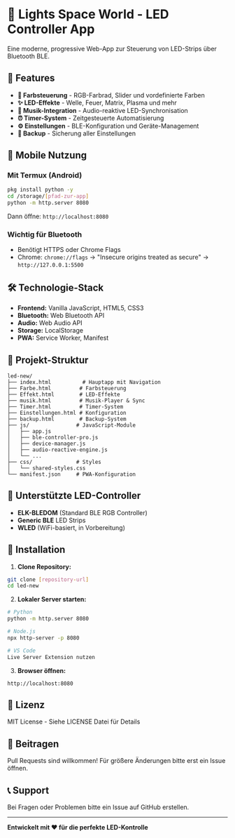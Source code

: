 # 🌟 Lights Space World - LED Controller App

Eine moderne, progressive Web-App zur Steuerung von LED-Strips über Bluetooth BLE.

## 🚀 Features

- **🎨 Farbsteuerung** - RGB-Farbrad, Slider und vordefinierte Farben
- **✨ LED-Effekte** - Welle, Feuer, Matrix, Plasma und mehr
- **🎵 Musik-Integration** - Audio-reaktive LED-Synchronisation
- **⏰ Timer-System** - Zeitgesteuerte Automatisierung
- **⚙️ Einstellungen** - BLE-Konfiguration und Geräte-Management
- **💾 Backup** - Sicherung aller Einstellungen

## 📱 Mobile Nutzung

### Mit Termux (Android)
```bash
pkg install python -y
cd /storage/[pfad-zur-app]
python -m http.server 8080
```
Dann öffne: `http://localhost:8080`

### Wichtig für Bluetooth
- Benötigt HTTPS oder Chrome Flags
- Chrome: `chrome://flags` → "Insecure origins treated as secure" → `http://127.0.0.1:5500`

## 🛠️ Technologie-Stack

- **Frontend:** Vanilla JavaScript, HTML5, CSS3
- **Bluetooth:** Web Bluetooth API
- **Audio:** Web Audio API
- **Storage:** LocalStorage
- **PWA:** Service Worker, Manifest

## 📁 Projekt-Struktur

```
led-new/
├── index.html          # Hauptapp mit Navigation
├── Farbe.html         # Farbsteuerung
├── Effekt.html        # LED-Effekte
├── musik.html         # Musik-Player & Sync
├── Timer.html         # Timer-System
├── Einstellungen.html # Konfiguration
├── backup.html        # Backup-System
├── js/               # JavaScript-Module
│   ├── app.js
│   ├── ble-controller-pro.js
│   ├── device-manager.js
│   ├── audio-reactive-engine.js
│   └── ...
├── css/              # Styles
│   └── shared-styles.css
└── manifest.json     # PWA-Konfiguration
```

## 🔧 Unterstützte LED-Controller

- **ELK-BLEDOM** (Standard BLE RGB Controller)
- **Generic BLE** LED Strips
- **WLED** (WiFi-basiert, in Vorbereitung)

## 🚀 Installation

1. **Clone Repository:**
```bash
git clone [repository-url]
cd led-new
```

2. **Lokaler Server starten:**
```bash
# Python
python -m http.server 8080

# Node.js
npx http-server -p 8080

# VS Code
Live Server Extension nutzen
```

3. **Browser öffnen:**
```
http://localhost:8080
```

## 📝 Lizenz

MIT License - Siehe LICENSE Datei für Details

## 🤝 Beitragen

Pull Requests sind willkommen! Für größere Änderungen bitte erst ein Issue öffnen.

## 📞 Support

Bei Fragen oder Problemen bitte ein Issue auf GitHub erstellen.

---

**Entwickelt mit ❤️ für die perfekte LED-Kontrolle**
